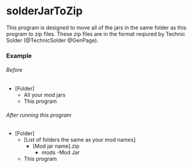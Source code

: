 # solderJarToZip

This program is designed to move all of the jars in the same folder as this program to zip files. These zip files are in the format reqiured by Technic Solder (@TechnicSolder @GenPage).

### Example

###### Before

  - [Folder]
    - All your mod jars
    - This program

###### After running this program

  - [Folder]
    - [List of folders the same as your mod names]
      - [Mod jar name].zip
        - mods
          -Mod Jar
    - This program
